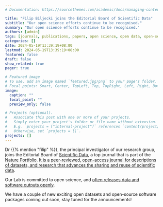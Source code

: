 ```yaml
---
# Documentation: https://sourcethemes.com/academic/docs/managing-content/

title: "Filip Biljecki joins the Editorial Board of Scientific Data"
subtitle: "Our open science efforts continue to be recognised."
summary: "Our open science efforts continue to be recognised."
authors: [admin]
tags: [journals, publications, papers, open science, open data, open-source software]
categories: []
date: 2024-05-19T13:39:19+08:00
lastmod: 2024-05-19T13:39:19+08:00
featured: false
draft: false
show_related: true
pager: true

# Featured image
# To use, add an image named `featured.jpg/png` to your page's folder.
# Focal points: Smart, Center, TopLeft, Top, TopRight, Left, Right, BottomLeft, Bottom, BottomRight.
image:
  caption: ""
  focal_point: ""
  preview_only: false

# Projects (optional).
#   Associate this post with one or more of your projects.
#   Simply enter your project's folder or file name without extension.
#   E.g. `projects = ["internal-project"]` references `content/project/deep-learning/index.md`.
#   Otherwise, set `projects = []`.
projects: []
---
```


Dr {{% mention "filip" %}}, the principal investigator of our research group, joins the Editorial Board of [Scientific Data](https://www.nature.com/sdata/), a top journal that is part of the [Nature Portfolio](https://www.nature.com/nature-portfolio).
[It is a peer-reviewed, open-access journal for descriptions of datasets, and research that advances the sharing and reuse of scientific data](https://www.nature.com/sdata/journal-information).


Our Lab is committed to open science, and [often releases data and software outputs openly](/data-code/).

We have a couple of new exciting open datasets and open-source software packages coming out soon, stay tuned for the announcements!

